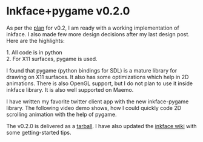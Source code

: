 Inkface+pygame v0.2.0
===
As per the [plan][0] for v0.2, I am ready with a working implementation of inkface. I also made few more design decisions after my last design post. Here are the highlights:  
  
1\. All code is in python  
2\. For X11 surfaces, pygame is used.  
  
I found that pygame (python bindings for SDL) is a mature library for drawing on X11 surfaces. It also has some optimizations which help in 2D animations. There is also OpenGL support, but I do not plan to use it inside inkface library. It is also well supported on Maemo.  
  
I have written my favorite twitter client app with the new inkface-pygame library. The following video demo shows, how I could quickly code 2D scrolling animation with the help of pygame.  
  
  
  
The v0.2.0 is delivered as a [tarball][1]. I have also updated the [inkface wiki][2] with some getting-started tips.

[0]: http://jyro.blogspot.com/2009/02/planning-inkface-v02.html
[1]: http://altcanvas.googlecode.com/files/inkface-pygame_0.2.0.tar.gz
[2]: http://code.google.com/p/altcanvas/wiki/InkFace


